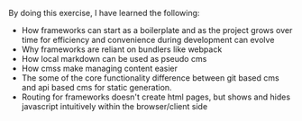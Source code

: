 By doing this exercise, I have learned the following:
- How frameworks can start as a boilerplate and as the project grows over time for efficiency and convenience during development can evolve 
- Why frameworks are reliant on bundlers like webpack 
- How local markdown can be used as pseudo cms 
- How cmss make managing content easier 
- The some of the core functionality difference between git based cms and api based cms for static generation. 
- Routing for frameworks doesn't create html pages, but shows and hides javascript intuitively within the browser/client side 
